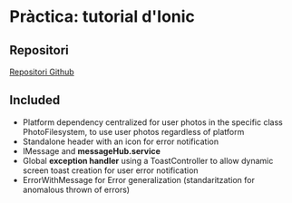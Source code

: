 # Pràctica: tutorial d'Ionic
## Repositori
[Repositori Github](https://github.com/S-Cesc/photo-gallery)

## Included

- Platform dependency centralized for user photos in the specific class PhotoFilesystem, to use user photos regardless of platform 
- Standalone header with an icon for error notification
- IMessage and **messageHub.service**
- Global **exception handler** using a ToastController to allow dynamic screen toast creation for user error notification
- ErrorWithMessage for Error generalization (standaritzation for anomalous thrown of errors)

